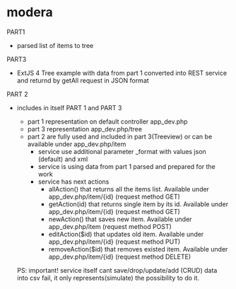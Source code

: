 modera
======
PART1 
- parsed list of items to tree 

PART3 
- ExtJS 4 Tree example with data from part 1 converted into REST service and returnd by getAll request in JSON format 

PART 2
- includes in itself PART 1 and PART 3
  - part 1 representation on default controller app_dev.php
  - part 3 representation app_dev.php/tree
  - part 2 are fully used and included in part 3(Treeview) or can be available under app_dev.php/item
    - service use additional parameter _format with values json (default) and xml
    - service is using data from part 1 parsed and prepared for the work
    - service has next actions
      - allAction() that returns all the items list. Available under app_dev.php/item/{id} (request method GET)
      - getAction(id) that returns single item by its id. Available under app_dev.php/item/{id} (request method GET)
      - newAction() that saves new item. Available under app_dev.php/item (request method POST)
      - editAction($id) that updates old item. Available under app_dev.php/item/{id} (request method PUT)
      - removeAction($id) that removes existed item. Available under app_dev.php/item/{id} (request method DELETE)
       
  PS: important! service itself cant save/drop/update/add (CRUD) data into csv fail, it only represents(simulate) the possibility to do it.
      

